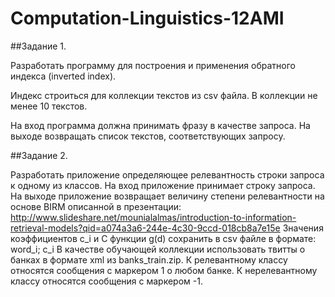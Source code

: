 # Computation-Linguistics-12AMI

##Задание 1.

Разработать программу для построения и применения обратного индекса (inverted index).

Индекс строиться для коллекции текстов из csv файла.  В коллекции не менее 10 текстов.

На вход программа должна принимать фразу в качестве запроса. На выходе возвращать список текстов, соответствующих запросу.

##Задание 2.

Разработать приложение определяющее релевантность строки запроса к одному из классов. На вход приложение принимает строку запроса. На выходе приложение возвращает величину степени релевантности на основе BIRM описанной в презентации:
http://www.slideshare.net/mounialalmas/introduction-to-information-retrieval-models?qid=a074a3a6-244e-4c30-9ccd-018cb8a7e15e
Значения коэффициентов c_i и С функции g(d) сохранить в csv файле в формате: word_i; c_i
В качестве обучающей коллекции использовать твитты о банках в формате xml из banks_train.zip. К релевантному классу относятся сообщения с маркером 1 о любом банке. К нерелевантному классу относятся сообщения с маркером -1.
